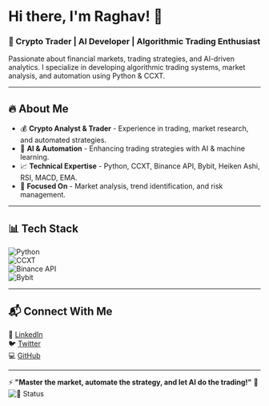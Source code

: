 # Hi there, I'm Raghav! 👋

### 🚀 Crypto Trader | AI Developer | Algorithmic Trading Enthusiast  
Passionate about financial markets, trading strategies, and AI-driven analytics. I specialize in developing algorithmic trading systems, market analysis, and automation using Python & CCXT.

---

## 🔥 About Me
- 💰 **Crypto Analyst & Trader** - Experience in trading, market research, and automated strategies.
- 🤖 **AI & Automation** - Enhancing trading strategies with AI & machine learning.
- 📈 **Technical Expertise** - Python, CCXT, Binance API, Bybit, Heiken Ashi, RSI, MACD, EMA.
- 🎯 **Focused On** - Market analysis, trend identification, and risk management.

---

## 📊 Tech Stack
![Python](https://img.shields.io/badge/Python-3776AB?style=for-the-badge&logo=python&logoColor=white)  
![CCXT](https://img.shields.io/badge/CCXT-009688?style=for-the-badge&logo=blockchain&logoColor=white)  
![Binance API](https://img.shields.io/badge/Binance-FFD700?style=for-the-badge&logo=binance&logoColor=white)  
![Bybit](https://img.shields.io/badge/Bybit-FF9900?style=for-the-badge&logo=bybit&logoColor=white)  

---

## 📬 Connect With Me
💼 [LinkedIn](https://www.linkedin.com/in/raghavsoi)  
🐦 [Twitter](https://twitter.com/Richie58190002)  
💻 [GitHub](https://github.com/raghavsoi)  

---

⚡ **"Master the market, automate the strategy, and let AI do the trading!"** 🚀
![🚀 Status](https://img.shields.io/badge/Status-Building%20Crypto%20Bots-blue?style=flat-square)
